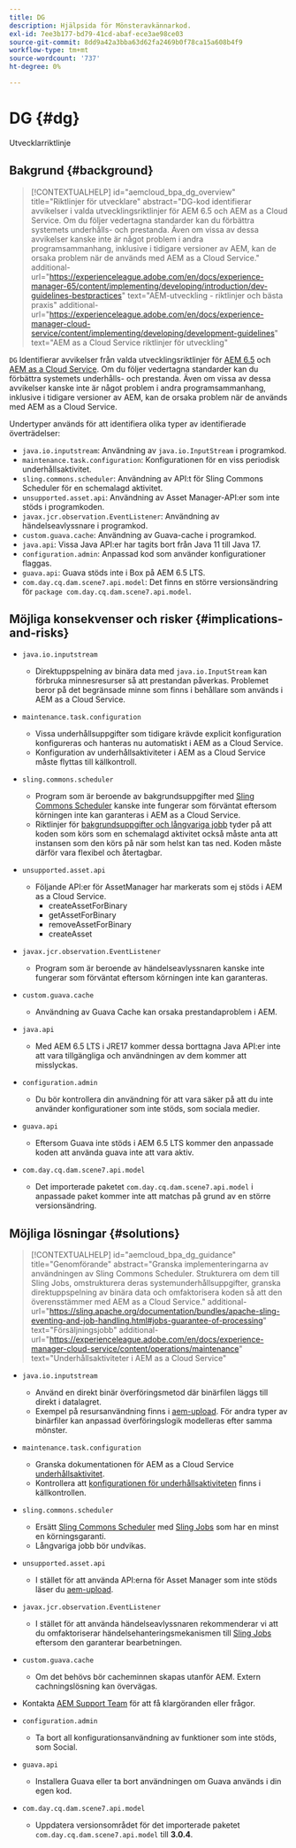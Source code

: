 ```yaml
---
title: DG
description: Hjälpsida för Mönsteravkännarkod.
exl-id: 7ee3b177-bd79-41cd-abaf-ece3ae98ce03
source-git-commit: 8dd9a42a3bba63d62fa2469b0f78ca15a608b4f9
workflow-type: tm+mt
source-wordcount: '737'
ht-degree: 0%

---
```


# DG {#dg}

Utvecklarriktlinje

## Bakgrund {#background}

>[!CONTEXTUALHELP]
>id="aemcloud_bpa_dg_overview"
>title="Riktlinjer för utvecklare"
>abstract="DG-kod identifierar avvikelser i valda utvecklingsriktlinjer för AEM 6.5 och AEM as a Cloud Service. Om du följer vedertagna standarder kan du förbättra systemets underhålls- och prestanda. Även om vissa av dessa avvikelser kanske inte är något problem i andra programsammanhang, inklusive i tidigare versioner av AEM, kan de orsaka problem när de används med AEM as a Cloud Service."
>additional-url="https://experienceleague.adobe.com/en/docs/experience-manager-65/content/implementing/developing/introduction/dev-guidelines-bestpractices" text="AEM-utveckling - riktlinjer och bästa praxis"
>additional-url="https://experienceleague.adobe.com/en/docs/experience-manager-cloud-service/content/implementing/developing/development-guidelines" text="AEM as a Cloud Service riktlinjer för utveckling"


`DG` Identifierar avvikelser från valda utvecklingsriktlinjer för [AEM 6.5](https://experienceleague.adobe.com/en/docs/experience-manager-65/content/implementing/developing/introduction/dev-guidelines-bestpractices) och [AEM as a Cloud Service](https://experienceleague.adobe.com/en/docs/experience-manager-cloud-service/content/implementing/developing/development-guidelines). Om du följer vedertagna standarder kan du förbättra systemets underhålls- och prestanda. Även om vissa av dessa avvikelser kanske inte är något problem i andra programsammanhang, inklusive i tidigare versioner av AEM, kan de orsaka problem när de används med AEM as a Cloud Service.

Undertyper används för att identifiera olika typer av identifierade överträdelser:

* `java.io.inputstream`: Användning av `java.io.InputStream` i programkod.
* `maintenance.task.configuration`: Konfigurationen för en viss periodisk underhållsaktivitet.
* `sling.commons.scheduler`: Användning av API:t för Sling Commons Scheduler för en schemalagd aktivitet.
* `unsupported.asset.api`: Användning av Asset Manager-API:er som inte stöds i programkoden.
* `javax.jcr.observation.EventListener`: Användning av händelseavlyssnare i programkod.
* `custom.guava.cache`: Användning av Guava-cache i programkod.
* `java.api`: Vissa Java API:er har tagits bort från Java 11 till Java 17.
* `configuration.admin`: Anpassad kod som använder konfigurationer flaggas.
* `guava.api`: Guava stöds inte i Box på AEM 6.5 LTS.
* `com.day.cq.dam.scene7.api.model`: Det finns en större versionsändring för `package com.day.cq.dam.scene7.api.model`.

## Möjliga konsekvenser och risker {#implications-and-risks}

* `java.io.inputstream`
   * Direktuppspelning av binära data med `java.io.InputStream` kan förbruka minnesresurser så att prestandan påverkas. Problemet beror på det begränsade minne som finns i behållare som används i AEM as a Cloud Service.

* `maintenance.task.configuration`
   * Vissa underhållsuppgifter som tidigare krävde explicit konfiguration konfigureras och hanteras nu automatiskt i AEM as a Cloud Service.
   * Konfiguration av underhållsaktiviteter i AEM as a Cloud Service måste flyttas till källkontroll.

* `sling.commons.scheduler`
   * Program som är beroende av bakgrundsuppgifter med [Sling Commons Scheduler](https://sling.apache.org/documentation/bundles/scheduler-service-commons-scheduler.html) kanske inte fungerar som förväntat eftersom körningen inte kan garanteras i AEM as a Cloud Service.
   * Riktlinjer för [bakgrundsuppgifter och långvariga jobb](https://experienceleague.adobe.com/en/docs/experience-manager-cloud-service/content/implementing/developing/development-guidelines#background-tasks-and-long-running-jobs) tyder på att koden som körs som en schemalagd aktivitet också måste anta att instansen som den körs på när som helst kan tas ned. Koden måste därför vara flexibel och återtagbar.

* `unsupported.asset.api`
   * Följande API:er för AssetManager har markerats som ej stöds i AEM as a Cloud Service.
      * createAssetForBinary
      * getAssetForBinary
      * removeAssetForBinary
      * createAsset

* `javax.jcr.observation.EventListener`
   * Program som är beroende av händelseavlyssnaren kanske inte fungerar som förväntat eftersom körningen inte kan garanteras.

* `custom.guava.cache`
   * Användning av Guava Cache kan orsaka prestandaproblem i AEM.

* `java.api`
   * Med AEM 6.5 LTS i JRE17 kommer dessa borttagna Java API:er inte att vara tillgängliga och användningen av dem kommer att misslyckas.

* `configuration.admin`
   * Du bör kontrollera din användning för att vara säker på att du inte använder konfigurationer som inte stöds, som sociala medier.

* `guava.api`
   * Eftersom Guava inte stöds i AEM 6.5 LTS kommer den anpassade koden att använda guava inte att vara aktiv.

* `com.day.cq.dam.scene7.api.model`
   * Det importerade paketet `com.day.cq.dam.scene7.api.model` i anpassade paket kommer inte att matchas på grund av en större versionsändring.


## Möjliga lösningar {#solutions}

>[!CONTEXTUALHELP]
>id="aemcloud_bpa_dg_guidance"
>title="Genomförande"
>abstract="Granska implementeringarna av användningen av Sling Commons Scheduler. Strukturera om dem till Sling Jobs, omstrukturera deras systemunderhållsuppgifter, granska direktuppspelning av binära data och omfaktorisera koden så att den överensstämmer med AEM as a Cloud Service."
>additional-url="https://sling.apache.org/documentation/bundles/apache-sling-eventing-and-job-handling.html#jobs-guarantee-of-processing" text="Försäljningsjobb"
>additional-url="https://experienceleague.adobe.com/en/docs/experience-manager-cloud-service/content/operations/maintenance" text="Underhållsaktiviteter i AEM as a Cloud Service"

* `java.io.inputstream`
   * Använd en direkt binär överföringsmetod där binärfilen läggs till direkt i datalagret.
   * Exempel på resursanvändning finns i [aem-upload](https://github.com/adobe/aem-upload). För andra typer av binärfiler kan anpassad överföringslogik modelleras efter samma mönster.

* `maintenance.task.configuration`
   * Granska dokumentationen för AEM as a Cloud Service [underhållsaktivitet](https://experienceleague.adobe.com/en/docs/experience-manager-cloud-service/content/operations/maintenance).
   * Kontrollera att [konfigurationen för underhållsaktiviteten](https://experienceleague.adobe.com/en/docs/experience-manager-cloud-service/content/implementing/deploying/overview#maintenance-tasks-configuration-in-source-control) finns i källkontrollen.

* `sling.commons.scheduler`
   * Ersätt [Sling Commons Scheduler](https://sling.apache.org/documentation/bundles/scheduler-service-commons-scheduler.html) med [Sling Jobs](https://sling.apache.org/documentation/bundles/apache-sling-eventing-and-job-handling.html#jobs-guarantee-of-processing) som har en minst en körningsgaranti.
   * Långvariga jobb bör undvikas.

* `unsupported.asset.api`
   * I stället för att använda API:erna för Asset Manager som inte stöds läser du [aem-upload](https://github.com/adobe/aem-upload).

* `javax.jcr.observation.EventListener`
   * I stället för att använda händelseavlyssnaren rekommenderar vi att du omfaktoriserar händelsehanteringsmekanismen till [Sling Jobs](https://sling.apache.org/documentation/bundles/apache-sling-eventing-and-job-handling.html#jobs-guarantee-of-processing) eftersom den garanterar bearbetningen.

* `custom.guava.cache`
   * Om det behövs bör cacheminnen skapas utanför AEM. Extern cachningslösning kan övervägas.
* Kontakta [AEM Support Team](https://helpx.adobe.com/enterprise/using/support-for-experience-cloud.html) för att få klargöranden eller frågor.

* `configuration.admin`
   * Ta bort all konfigurationsanvändning av funktioner som inte stöds, som Social.

* `guava.api`
   * Installera Guava eller ta bort användningen om Guava används i din egen kod.

* `com.day.cq.dam.scene7.api.model`
   * Uppdatera versionsområdet för det importerade paketet `com.day.cq.dam.scene7.api.model` till **3.0.4**.